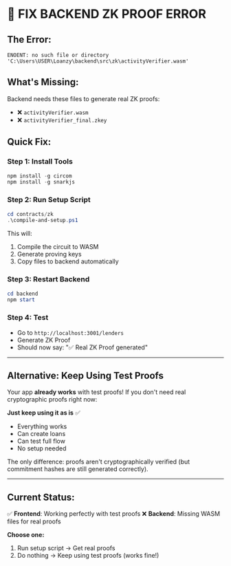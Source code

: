 # 🔧 FIX BACKEND ZK PROOF ERROR

## The Error:
```
ENOENT: no such file or directory
'C:\Users\USER\Loanzy\backend\src\zk\activityVerifier.wasm'
```

## What's Missing:
Backend needs these files to generate real ZK proofs:
- ❌ `activityVerifier.wasm`
- ❌ `activityVerifier_final.zkey`

## Quick Fix:

### Step 1: Install Tools
```powershell
npm install -g circom
npm install -g snarkjs
```

### Step 2: Run Setup Script
```powershell
cd contracts/zk
.\compile-and-setup.ps1
```

This will:
1. Compile the circuit to WASM
2. Generate proving keys
3. Copy files to backend automatically

### Step 3: Restart Backend
```powershell
cd backend
npm start
```

### Step 4: Test
- Go to `http://localhost:3001/lenders`
- Generate ZK Proof
- Should now say: "✅ Real ZK Proof generated"

---

## Alternative: Keep Using Test Proofs

Your app **already works** with test proofs! If you don't need real cryptographic proofs right now:

**Just keep using it as is** ✅
- Everything works
- Can create loans
- Can test full flow
- No setup needed

The only difference: proofs aren't cryptographically verified (but commitment hashes are still generated correctly).

---

## Current Status:

✅ **Frontend**: Working perfectly with test proofs
❌ **Backend**: Missing WASM files for real proofs

**Choose one:**
1. Run setup script → Get real proofs
2. Do nothing → Keep using test proofs (works fine!)
